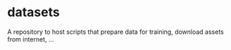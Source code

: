 # datasets
A repository to host scripts that prepare data for training, download assets from internet, ...
